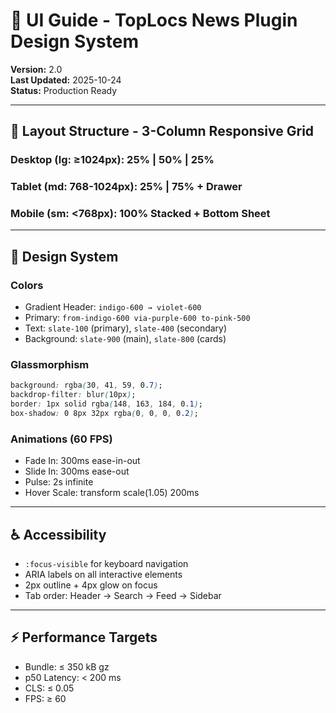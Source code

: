 # 🎨 UI Guide - TopLocs News Plugin Design System

**Version:** 2.0  
**Last Updated:** 2025-10-24  
**Status:** Production Ready

---

## 📐 Layout Structure - 3-Column Responsive Grid

### Desktop (lg: ≥1024px): 25% | 50% | 25%
### Tablet (md: 768-1024px): 25% | 75% + Drawer
### Mobile (sm: <768px): 100% Stacked + Bottom Sheet

---

## 🎨 Design System

### Colors
- Gradient Header: `indigo-600 → violet-600`
- Primary: `from-indigo-600 via-purple-600 to-pink-500`
- Text: `slate-100` (primary), `slate-400` (secondary)
- Background: `slate-900` (main), `slate-800` (cards)

### Glassmorphism
```css
background: rgba(30, 41, 59, 0.7);
backdrop-filter: blur(10px);
border: 1px solid rgba(148, 163, 184, 0.1);
box-shadow: 0 8px 32px rgba(0, 0, 0, 0.2);
```

### Animations (60 FPS)
- Fade In: 300ms ease-in-out
- Slide In: 300ms ease-out
- Pulse: 2s infinite
- Hover Scale: transform scale(1.05) 200ms

---

## ♿ Accessibility
- `:focus-visible` for keyboard navigation
- ARIA labels on all interactive elements
- 2px outline + 4px glow on focus
- Tab order: Header → Search → Feed → Sidebar

---

## ⚡ Performance Targets
- Bundle: ≤ 350 kB gz
- p50 Latency: < 200 ms
- CLS: ≤ 0.05
- FPS: ≥ 60

